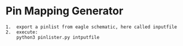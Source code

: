 # Pin Mapping Generator
    1.  export a pinlist from eagle schematic, here called inputfile
    2.  execute:
        python3 pinlister.py intputfile
